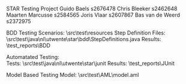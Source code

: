 
STAR Testing Project
Guido Baels 		s2676478
Chris Bleeker 		s2462648
Maarten Marcusse	s2584565
Joris Vlaar		    s2607867
Bas van de Weerd 	s2372975


BDD Testing 
Scenarios:              \src\test\resources
Step Definition Files:  \src\test\java\nl\utwente\star\bdd\StepDefinitions.java
Results:                \test_reports\BDD

Automatated Testing:    
Tests:                  \src\test\java\nl\utwente\star\junit
Results:                \test_reports\JUnit

Model Based Testing
Model:                  \src\test\AML\model.aml